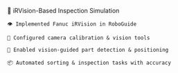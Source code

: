🎥 iRVision-Based Inspection Simulation

    👁️ Implemented Fanuc iRVision in RoboGuide

    🎯 Configured camera calibration & vision tools

    🤖 Enabled vision-guided part detection & positioning

    📦 Automated sorting & inspection tasks with accuracy

